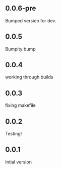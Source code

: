 ## 0.0.6-pre

Bumped version for dev.

## 0.0.5

Bumpity bump

## 0.0.4

working through builds

## 0.0.3

fixing makefile

## 0.0.2

Testing!

## 0.0.1

Intial version
